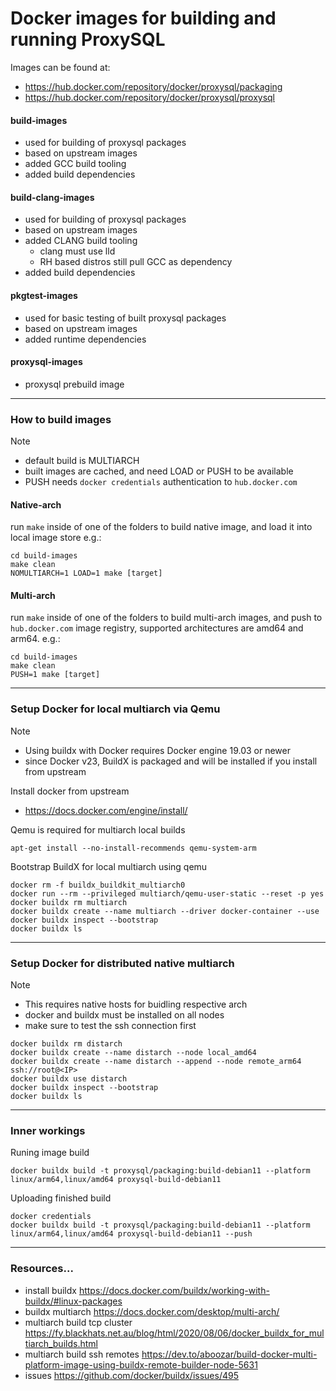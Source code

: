 # Docker images for building and running ProxySQL

Images can be found at:
- https://hub.docker.com/repository/docker/proxysql/packaging
- https://hub.docker.com/repository/docker/proxysql/proxysql

#### build-images
- used for building of proxysql packages
- based on upstream images
- added GCC build tooling
- added build dependencies

#### build-clang-images
- used for building of proxysql packages
- based on upstream images
- added CLANG build tooling
  - clang must use lld
  - RH based distros still pull GCC as dependency
- added build dependencies

#### pkgtest-images
- used for basic testing of built proxysql packages
- based on upstream images
- added runtime dependencies

#### proxysql-images
- proxysql prebuild image

---
### How to build images

> [!NOTE]
> - default build is MULTIARCH
> - built images are cached, and need LOAD or PUSH to be available
> - PUSH needs `docker credentials` authentication to `hub.docker.com`

#### Native-arch
run `make` inside of one of the folders to build native image, and load it into local image store
e.g.:

    cd build-images
    make clean
    NOMULTIARCH=1 LOAD=1 make [target]

#### Multi-arch
run `make` inside of one of the folders to build multi-arch images,
 and push to `hub.docker.com` image registry,
 supported architectures are amd64 and arm64.
e.g.:

    cd build-images
    make clean
    PUSH=1 make [target]

---
### Setup Docker for local multiarch via Qemu

> [!NOTE]
> - Using buildx with Docker requires Docker engine 19.03 or newer
> - since Docker v23, BuildX is packaged and will be installed if you install from upstream

Install docker from upstream 
- https://docs.docker.com/engine/install/

Qemu is required for multiarch local builds

    apt-get install --no-install-recommends qemu-system-arm

Bootstrap BuildX for local multiarch using qemu

    docker rm -f buildx_buildkit_multiarch0
    docker run --rm --privileged multiarch/qemu-user-static --reset -p yes
    docker buildx rm multiarch
    docker buildx create --name multiarch --driver docker-container --use
    docker buildx inspect --bootstrap
    docker buildx ls
    
---
### Setup Docker for distributed native multiarch

> [!NOTE]
> - This requires native hosts for buidling respective arch
> - docker and buildx must be installed on all nodes
> - make sure to test the ssh connection first

    docker buildx rm distarch
    docker buildx create --name distarch --node local_amd64
    docker buildx create --name distarch --append --node remote_arm64 ssh://root@<IP>
    docker buildx use distarch
    docker buildx inspect --bootstrap
    docker buildx ls

---
### Inner workings

Runing image build

    docker buildx build -t proxysql/packaging:build-debian11 --platform linux/arm64,linux/amd64 proxysql-build-debian11

Uploading finished build

    docker credentials
    docker buildx build -t proxysql/packaging:build-debian11 --platform linux/arm64,linux/amd64 proxysql-build-debian11 --push


---
### Resources...
- install buildx https://docs.docker.com/buildx/working-with-buildx/#linux-packages
- buildx multiarch https://docs.docker.com/desktop/multi-arch/
- multiarch build tcp cluster https://fy.blackhats.net.au/blog/html/2020/08/06/docker_buildx_for_multiarch_builds.html
- multiarch build ssh remotes https://dev.to/aboozar/build-docker-multi-platform-image-using-buildx-remote-builder-node-5631
- issues https://github.com/docker/buildx/issues/495
